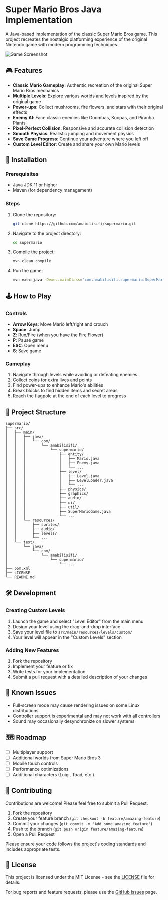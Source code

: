 # Super Mario Bros Java Implementation

A Java-based implementation of the classic Super Mario Bros game. This project recreates the nostalgic platforming experience of the original Nintendo game with modern programming techniques.

![Game Screenshot](https://via.placeholder.com/800x450)

## 🎮 Features

- **Classic Mario Gameplay**: Authentic recreation of the original Super Mario Bros mechanics
- **Multiple Levels**: Explore various worlds and levels inspired by the original game
- **Power-ups**: Collect mushrooms, fire flowers, and stars with their original effects
- **Enemy AI**: Face classic enemies like Goombas, Koopas, and Piranha Plants
- **Pixel-Perfect Collision**: Responsive and accurate collision detection
- **Smooth Physics**: Realistic jumping and movement physics
- **Save Game Progress**: Continue your adventure where you left off
- **Custom Level Editor**: Create and share your own Mario levels

## 🔧 Installation

### Prerequisites
- Java JDK 11 or higher
- Maven (for dependency management)

### Steps
1. Clone the repository:
   ```bash
   git clone https://github.com/amabilisifi/supermario.git
   ```

2. Navigate to the project directory:
   ```bash
   cd supermario
   ```

3. Compile the project:
   ```bash
   mvn clean compile
   ```

4. Run the game:
   ```bash
   mvn exec:java -Dexec.mainClass="com.amabilisifi.supermario.SuperMarioGame"
   ```

## 🕹️ How to Play

### Controls
- **Arrow Keys**: Move Mario left/right and crouch
- **Space**: Jump
- **Z**: Run/Fire (when you have the Fire Flower)
- **P**: Pause game
- **ESC**: Open menu
- **S**: Save game

### Gameplay
1. Navigate through levels while avoiding or defeating enemies
2. Collect coins for extra lives and points
3. Find power-ups to enhance Mario's abilities
4. Break blocks to find hidden items and secret areas
5. Reach the flagpole at the end of each level to progress

## 📂 Project Structure

```
supermario/
├── src/
│   ├── main/
│   │   ├── java/
│   │   │   └── com/
│   │   │       └── amabilisifi/
│   │   │           └── supermario/
│   │   │               ├── entity/
│   │   │               │   ├── Mario.java
│   │   │               │   ├── Enemy.java
│   │   │               │   └── ...
│   │   │               ├── level/
│   │   │               │   ├── Level.java
│   │   │               │   ├── LevelLoader.java
│   │   │               │   └── ...
│   │   │               ├── physics/
│   │   │               ├── graphics/
│   │   │               ├── audio/
│   │   │               ├── ui/
│   │   │               ├── util/
│   │   │               ├── SuperMarioGame.java
│   │   │               └── ...
│   │   └── resources/
│   │       ├── sprites/
│   │       ├── audio/
│   │       ├── levels/
│   │       └── ...
│   └── test/
│       └── java/
│           └── com/
│               └── amabilisifi/
│                   └── supermario/
│                       └── ...
├── pom.xml
├── LICENSE
└── README.md
```

## 🛠️ Development

### Creating Custom Levels
1. Launch the game and select "Level Editor" from the main menu
2. Design your level using the drag-and-drop interface
3. Save your level file to `src/main/resources/levels/custom/`
4. Your level will appear in the "Custom Levels" section

### Adding New Features
1. Fork the repository
2. Implement your feature or fix
3. Write tests for your implementation
4. Submit a pull request with a detailed description of your changes

## 🐛 Known Issues

- Full-screen mode may cause rendering issues on some Linux distributions
- Controller support is experimental and may not work with all controllers
- Sound may occasionally desynchronize on slower systems

## 🗺️ Roadmap

- [ ] Multiplayer support
- [ ] Additional worlds from Super Mario Bros 3
- [ ] Mobile touch controls
- [ ] Performance optimizations
- [ ] Additional characters (Luigi, Toad, etc.)

## 🤝 Contributing

Contributions are welcome! Please feel free to submit a Pull Request.

1. Fork the repository
2. Create your feature branch (`git checkout -b feature/amazing-feature`)
3. Commit your changes (`git commit -m 'Add some amazing feature'`)
4. Push to the branch (`git push origin feature/amazing-feature`)
5. Open a Pull Request

Please ensure your code follows the project's coding standards and includes appropriate tests.

## 📝 License

This project is licensed under the MIT License - see the [LICENSE](LICENSE) file for details.


For bug reports and feature requests, please use the [GitHub Issues](https://github.com/amabilisifi/supermario/issues) page.
